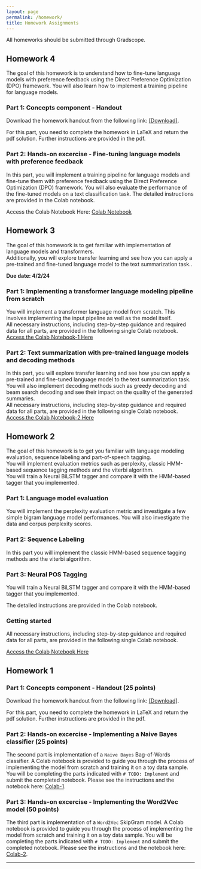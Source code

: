 ```yaml
---
layout: page
permalink: /homework/
title: Homework Assignments
---
```


All homeworks should be submitted through Gradscope.

## Homework 4

The goal of this homework is to understand how to fine-tune language models with preference feedback using the Direct Preference Optimization (DPO) framework. You will also learn how to implement a training pipeline for language models.

### Part 1: Concepts component - Handout

Download the homework handout from the following link: [[Download]](https://yaleedu-my.sharepoint.com/:b:/g/personal/arman_cohan_yale_edu/ERm2dFBNpsRDsyhJnSFf7a0BZNoDMiQ5_OnV-0JITOTo9g?e=zBhe3Z).

For this part, you need to complete the homework in LaTeX and return the pdf solution. Further instructions are provided in the pdf.

### Part 2: Hands-on excercise - Fine-tuning language models with preference feedback

In this part, you will implement a training pipeline for language models and fine-tune them with preference feedback using the Direct Preference Optimization (DPO) framework. You will also evaluate the performance of the fine-tuned models on a text classification task.
The detailed instructions are provided in the Colab notebook.

Access the Colab Notebook Here: [Colab Notebook](https://colab.research.google.com/drive/1w7qgnHvRoZ2A7f8VIQ1NHIwp41rSsG5y?usp=sharing)


## Homework 3

The goal of this homework is to get familiar with implementation of language models and transformers.  
Additionally, you will explore transfer learning and see how you can apply a pre-trained and fine-tuned language model to the text summarization task..

**Due date: 4/2/24**

### Part 1: Implementing a transformer language modeling pipeline from scratch

You will implement a transformer language model from scratch. This involves implementing the input pipeline as well as the model itself.  
All necessary instructions, including step-by-step guidance and required data for all parts, are provided in the following single Colab notebook.  
[Access the Colab Notebook-1 Here](https://colab.research.google.com/drive/1vZc10QQ-OVcjs3vFL6LLi1V9VEKw7fZr?usp=sharing)

### Part 2: Text summarization with pre-trained language models and decoding methods

In this part, you will explore transfer learning and see how you can apply a pre-trained and fine-tuned language model to the text summarization task.  
You will also implement decoding methods such as greedy decoding and beam search decoding and see their impact on the quality of the generated summaries.  
All necessary instructions, including step-by-step guidance and required data for all parts, are provided in the following single Colab notebook.
[Access the Colab Notebook-2 Here](https://colab.research.google.com/drive/1_17w4QWLo3_hSaYqgIzZr0SsN6u2qugw?usp=sharing)

## Homework 2

The goal of this homework is to get you familiar with language modeling evaluation, sequence labeling and part-of-speech tagging.  
You will implement evaluation metrics such as perplexity, classic HMM-based sequence tagging methods and the viterbi algorithm.  
You will train a Neural BiLSTM tagger and compare it with the HMM-based tagger that you implemented.

### Part 1: Language model evaluation

You will implement the perplexity evaluation metric and investigate a few simple bigram language model performances.
You will also investigate the data and corpus perplexity scores.

### Part 2: Sequence Labeling

In this part you will implement the classic HMM-based sequence tagging methods and the viterbi algorithm.

### Part 3: Neural POS Tagging

You will train a Neural BiLSTM tagger and compare it with the HMM-based tagger that you implemented.

The detailed instructions are provided in the Colab notebook.

### Getting started

All necessary instructions, including step-by-step guidance and required data for all parts, are provided in the following single Colab notebook. 

[Access the Colab Notebook Here](https://colab.research.google.com/drive/1B-z4ngeTQqkL5Yy-yHoNyKXEf2PMIX-z?usp=sharing)


## Homework 1

### Part 1: Concepts component - Handout (25 points)

Download the homework handout from the following link: [[Download]](https://yaleedu-my.sharepoint.com/:b:/g/personal/arman_cohan_yale_edu/EeW9MXmC-V5CqLPK40zHnUkBZTCRj01hosoZGmvkh29ZjQ?e=CPAQAp).

For this part, you need to complete the homework in LaTeX and return the pdf solution. 
Further instructions are provided in the pdf.

### Part 2: Hands-on excercise - Implementing a Naive Bayes classifier (25 points)

The second part is implementation of a `Naive Bayes` Bag-of-Words classifier. 
A Colab notebook is provided to guide you through the process of implementing the model from scratch and training it on a toy data sample. You will be completing the parts indicated with `# TODO: Implement` and submit the completed notebook.
Please see the instructions and the notebook here: [Colab-1](https://colab.research.google.com/drive/10Y8OqtRn4c5wmNX2N2yMuIk8cbaoKI7b?usp=sharing).

### Part 3: Hands-on excercise - Implementing the Word2Vec model (50 points)

The third part is implementation of a `Word2Vec` SkipGram model. 
A Colab notebook is provided to guide you through the process of implementing the model from scratch and training it on a toy data sample. 
You will be completing the parts indicated with `# TODO: Implement` and submit the completed notebook.
Please see the instructions and the notebook here: [Colab-2](https://colab.research.google.com/drive/11PSsPWg-xCeQagxubkyFEdllPuXh3Jm6?usp=sharing).


---
<!-- - [Homework 1](https://piazza.com/cmu/fall2019/10703/resources): Due by Friday, 20<sup>th</sup> September 2019. -->
